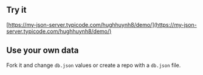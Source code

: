 ## Try it

[https://my-json-server.typicode.com/hughhuynh8/demo/](https://my-json-server.typicode.com/hughhuynh8/demo/)

## Use your own data

Fork it and change `db.json` values or create a repo with a `db.json` file.
